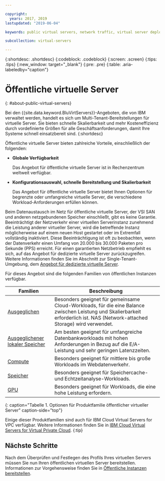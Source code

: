 ```yaml
---

copyright:
  years: 2017, 2019
lastupdated: "2019-06-04"

keywords: public virtual servers, network traffic, virtual server deployment

subcollection: virtual-servers

---
```


{:shortdesc: .shortdesc}
{:codeblock: .codeblock}
{:screen: .screen}
{:tips: .tips}
{:new_window: target="_blank"}
{:pre: .pre}
{:table: .aria-labeledby="caption"}

# Öffentliche virtuelle Server
{: #about-public-virtual-servers}

Bei den {{site.data.keyword.BluVirtServers}}-Angeboten, die von IBM verwaltet werden, handelt es sich um Multi-Tenant-Bereitstellungen für virtuelle Server. Sie bieten schnelle Skalierbarkeit und mehr Kosteneffizienz durch vordefinierte Größen für alle Geschäftsanforderungen, damit Ihre Systeme schnell einsatzbereit sind.
{:shortdesc}

Öffentliche virtuelle Server bieten zahlreiche Vorteile, einschließlich der folgenden:

* **Globale Verfügbarkeit** 

    Das Angebot für öffentliche virtuelle Server ist in Rechenzentrum weltweit verfügbar.

* **Konfigurationsauswahl, schnelle Bereitstellung und Skalierbarkeit** 

    Das Angebot für öffentliche virtuelle Server bietet Ihnen Optionen für begrenzte oder umfangreiche virtuelle Server, die verschiedene Workload-Anforderungen erfüllen können.

Beim Datenaustausch im Netz für öffentliche virtuelle Server, der VSI SAN und anderen netzgebundenen Speicher einschließt, gibt es keine Garantie. Beeinträchtigt der Netzverkehr einer virtuellen Serverinstanz zunehmend die Leistung anderer virtueller Server, wird die betreffende Instanz möglicherweise auf einem neuen Host gestartet oder im Extremfall vollständig inaktiviert. Diese Beeinträchtigung ist oft zu beobachten, wenn der Datenverkehr einen Umfang von 20.000 bis 30.000 Paketen pro Sekunde (PPS) erreicht.  Für einen garantierten Netzbetrieb empfiehlt es sich, auf das Angebot für dedizierte virtuelle Server zurückzugreifen. Weitere Informationen finden Sie im Abschnitt zur Single-Tenant-Umgebung, dem [Angebot für dedizierte virtuelle Server](/docs/vsi?topic=virtual-servers-about-dedicated-virtual-servers#about-dedicated-virtual-servers).

Für dieses Angebot sind die folgenden Familien von öffentlichen Instanzen verfügbar. 

| Familien  | Beschreibung                                                                                              |
| ----------------------- | -------------------------------------------------------------------------------------------------------- | 
| [Ausgeglichen](/docs/vsi?topic=virtual-servers-balanced#balanced) | Besonders geeignet für gemeinsame Cloud-Workloads, für die eine Balance zwischen Leistung und Skalierbarkeit erforderlich ist. NAS (Network-attached Storage) wird verwendet. |
| [Ausgeglichener lokaler Speicher](/docs/vsi?topic=virtual-servers-balanced-local-storage#balanced-local-storage) | Am besten geeignet für umfangreiche Datenbankworkloads mit hohen Anforderungen in Bezug auf die E/A-Leistung und sehr geringen Latenzzeiten. |
| [Compute](/docs/vsi?topic=virtual-servers-compute#compute) | Besonders geeignet für mittlere bis große Workloads im Webdatenverkehr.|
| [Speicher](/docs/vsi?topic=virtual-servers-memory#memory)  | Besonders geeignet für Speichercache- und Echtzeitanalyse-Workloads. |
| [GPU](/docs/vsi?topic=virtual-servers-gpu#gpu)  | Besonders geeignet für Workloads, die eine hohe Leistung erfordern.
{: caption="Tabelle 1. Optionen für Produktfamilie öffentlicher virtueller Server" caption-side="top"}

Einige dieser Produktfamilien sind auch für IBM Cloud Virtual Servers for VPC verfügbar. Weitere Informationen finden Sie in [IBM Cloud Virtual Servers for Virtual Private Cloud](/docs/vpc-on-classic-vsi?topic=vpc-on-classic-vsi-getting-started).
{:tip}

## Nächste Schritte

Nach dem Überprüfen und Festlegen des Profils Ihres virtuellen Servers müssen Sie nun Ihren öffentlichen virtuellen Server bereitstellen. Informationen zur Vorgehensweise finden Sie in [Öffentliche Instanzen bereitstellen](/docs/vsi?topic=virtual-servers-ordering-vs-public#ordering-vs-public).
